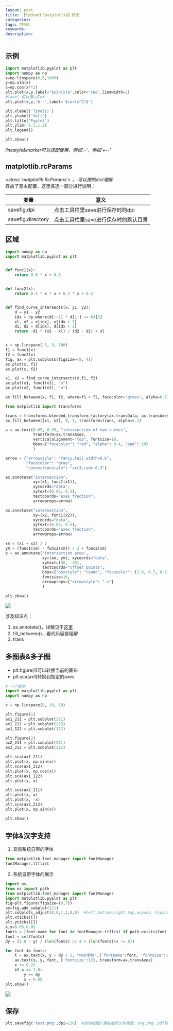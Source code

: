 ```yaml
---
layout: post
title: 【Python】【matplotlib】绘图
categories:
tags: 可视化
keywords:
description:
---
```






## 示例


```py
import matplotlib.pyplot as plt
import numpy as np
x=np.linspace(0,6,1000)
y=np.sin(x)
z=np.cos(x**2)
plt.plot(x,y,label="$sin(x)$",color='red',linewidth=2)
#label 可以用LaTeX
plt.plot(x,z,'b--',label='$cos(x^2)$')

plt.xlabel('Time(s)')
plt.ylabel('Volt')
plt.title('Pyplot')
plt.ylim(-1.2,1.2)
plt.legend()

plt.show()
```

*linestyle&marker可以搭配使用，例如'.-'，例如'+--'*  


## matplotlib.rcParams
*<class 'matplotlib.RcParams'> ， 可以按照dict理解*   
存放了基本配置，这里拣选一部分进行说明：  

|变量|意义|
|--|--|
|savefig.dpi|点击工具栏里save进行保存时的dpi|
|savefig.directory|点击工具栏里save进行保存时的默认目录|


## 区域

```py
import numpy as np
import matplotlib.pyplot as plt


def func1(x):
    return 0.6 * x + 0.3


def func2(x):
    return 0.4 * x * x + 0.1 * x + 0.2


def find_curve_intersects(x, y1, y2):
    d = y1 - y2
    idx = np.where(d[:-1] * d[1:] <= 0)[0]
    xl, x2 = x[idx], x[idx + 1]
    d1, d2 = d[idx], d[idx + 1]
    return -d1 * (x2 - xl) / (d2 - d1) + xl


x = np.linspace(-3, 3, 100)
f1 = func1(x)
f2 = func2(x)
fig, ax = plt.subplots(figsize=(8, 4))
ax.plot(x, f1)
ax.plot(x, f2)

x1, x2 = find_curve_intersects(x,f1, f2)
ax.plot(x1, func1(x1), "o")
ax.plot(x2, func1(x2), "o")

ax.fill_between(x, f1, f2, where=f1 > f2, facecolor='green', alpha=0.5)

from matplotlib import transforms

trans = transforms.blended_transform_factory(ax.transData, ax.transAxes)
ax.fill_between([x1, x2], 0, 1, transform=trans, alpha=0.1)

a = ax.text(0.05, 0.95, "intersection of two curves",
            transform=ax.transAxes,
            verticalalignment="top", fontsize=18,
            bbox={"facecolor": "red", "alpha": 0.4, "pad": 10}
            )

arrow = {"arrowstyle": "fancy,tail_width=0.6",
         "facecolor": "gray",
         "connectionstyle": "arc3,rad=-0.3"}

ax.annotate("intersection",
            xy=(x1, func1(x1)),
            xycoords="data",
            xytext=(0.05, 0.5),
            textcoords="axes fraction",
            arrowprops=arrow)

ax.annotate("intersection",
            xy=(x2, func1(x2)),
            xycoords="data",
            xytext=(0.05, 0.5),
            textcoords="axes fraction",
            arrowprops=arrow)

xm = (x1 + x2) / 2
ym = (func1(xm) - func2(xm)) / 2 + func2(xm)
o = ax.annotate("intersection area",
                xy=(xm, ym), xycoords="data",
                xytext=(30, -30),
                textcoords="offset points",
                bbox={"boxstyle": "round", "facecolor": (1.0, 0.7, 0.7), "edgecolor": "none"},
                fontsize=16,
                arrowprops={"arrowstyle": "->"}
                )

plt.show()
```

<img src='http://www.guofei.site/public/postimg2/matplotlib1.png'>


涉及知识点：  
1. ax.annotate()，详解见于[这里](http://www.guofei.site/2017/09/22/matplotlib1.html#title12)
2. fill_between()，看代码容易理解
3. trans

## 多图表&多子图

- plt.figure(1)可以转换当前的画布
- plt.sca(ax1)转换到指定的axes


```py
# 一个案例
import matplotlib.pyplot as plt
import numpy as np

x = np.linspace(0, 10, 10)

plt.figure(1)
ax1_211 = plt.subplot(221)
ax1_212 = plt.subplot(223)
ax1_122 = plt.subplot(122)

plt.figure(2)
ax2_211 = plt.subplot(211)
ax2_212 = plt.subplot(212)

plt.sca(ax1_211)
plt.plot(x, np.sin(x))
plt.sca(ax1_212)
plt.plot(x, np.cos(x))
plt.sca(ax1_122)
plt.plot(x, x)

plt.sca(ax2_211)
plt.plot(x, x)
plt.plot(x, -x)
plt.sca(ax2_212)
plt.plot(x, np.sin(x))

plt.show()
```


## 字体&汉字支持

1. 查询系统自带的字体
```py
from matplotlib.font_manager import fontManager
fontManager.ttflist
```

2. 系统自带字体的展示  

```py
import os
from os import path
from matplotlib.font_manager import fontManager
import matplotlib.pyplot as plt
fig=plt.figure(figsize=(8,7))
ax=fig.add_subplot(111)
plt.subplots_adjust(0,0,1,1,0,0)  #left,bottom,right,top,wspace, hspace
plt.xticks([])
plt.yticks([])
x,y=0.05,0.05
fonts = [font.name for font in fontManager.ttflist if path.exists(font.fname) and os.stat(font.fname).st_size>1e6]
font = set(fonts)
dy = (1.0 - y) / (len(fonts) // 4 + (len(fonts)%4 != 0))

for font in fonts:
    t = ax.text(x, y + dy / 2, "中文字体",{'fontname':font, 'fontsize':14}, transform=ax.transAxes)
    ax.text(x, y, font, {'fontsize':12}, transform=ax.transAxes)
    x += 0.25
    if x >= 1.0:
        y += dy
        x = 0.05
plt.show()
```

<img src='http://www.guofei.site/public/postimg2/matplotlib.png'>







































































## 保存

```py
plt.savefig('test.png',dpi=120)  #自动根据扩展名推断文件类型，svg,png，pdf等
```
